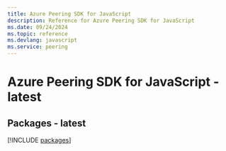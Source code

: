 ```yaml
---
title: Azure Peering SDK for JavaScript
description: Reference for Azure Peering SDK for JavaScript
ms.date: 09/24/2024
ms.topic: reference
ms.devlang: javascript
ms.service: peering
---
```

# Azure Peering SDK for JavaScript - latest
## Packages - latest
[!INCLUDE [packages](peering-index.md)]